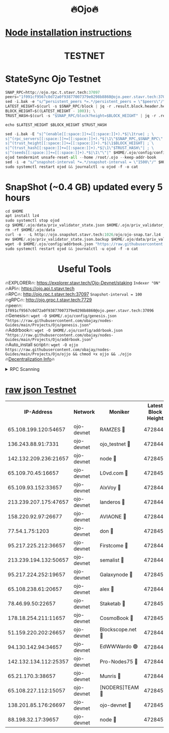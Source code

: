 <h1 align="center"> 🔥Ojo🔥</h1>

[Node installation instructions](https://github.com/obajay/nodes-Guides/tree/main/Projects/Ojo)
=

<h1 align="center"> TESTNET</h1>

# StateSync Ojo Testnet
```python
SNAP_RPC=http://ojo.rpc.t.stavr.tech:37097
peers="1f091cf9567c0d72a0f93877007379e0298b8860@ojo.peer.stavr.tech:37096"
sed -i.bak -e "s/^persistent_peers *=.*/persistent_peers = \"$peers\"/" $HOME/.ojo/config/config.toml
LATEST_HEIGHT=$(curl -s $SNAP_RPC/block | jq -r .result.block.header.height); \
BLOCK_HEIGHT=$((LATEST_HEIGHT - 100)); \
TRUST_HASH=$(curl -s "$SNAP_RPC/block?height=$BLOCK_HEIGHT" | jq -r .result.block_id.hash)

echo $LATEST_HEIGHT $BLOCK_HEIGHT $TRUST_HASH

sed -i.bak -E "s|^(enable[[:space:]]+=[[:space:]]+).*$|\1true| ; \
s|^(rpc_servers[[:space:]]+=[[:space:]]+).*$|\1\"$SNAP_RPC,$SNAP_RPC\"| ; \
s|^(trust_height[[:space:]]+=[[:space:]]+).*$|\1$BLOCK_HEIGHT| ; \
s|^(trust_hash[[:space:]]+=[[:space:]]+).*$|\1\"$TRUST_HASH\"| ; \
s|^(seeds[[:space:]]+=[[:space:]]+).*$|\1\"\"|" $HOME/.ojo/config/config.toml
ojod tendermint unsafe-reset-all --home /root/.ojo --keep-addr-book
sed -i -e "s/^snapshot-interval *=.*/snapshot-interval = \"1500\"/" $HOME/.ojo/config/app.toml
sudo systemctl restart ojod && journalctl -u ojod -f -o cat
```
# SnapShot (~0.4 GB) updated every 5 hours
```python
cd $HOME
apt install lz4
sudo systemctl stop ojod
cp $HOME/.ojo/data/priv_validator_state.json $HOME/.ojo/priv_validator_state.json.backup
rm -rf $HOME/.ojo/data
curl -o - -L http://ojo.snapshot.stavr.tech:1026/ojo/ojo-snap.tar.lz4 | lz4 -c -d - | tar -x -C $HOME/.ojo --strip-components 2
mv $HOME/.ojo/priv_validator_state.json.backup $HOME/.ojo/data/priv_validator_state.json
wget -O $HOME/.ojo/config/addrbook.json "https://raw.githubusercontent.com/obajay/nodes-Guides/main/Projects/Ojo/addrbook.json"
sudo systemctl restart ojod && journalctl -u ojod -f -o cat
```
 <h1 align="center"> Useful Tools</h1>

🔥EXPLORER🔥:        https://explorer.stavr.tech/Ojo-Devnet/staking        `Indexer "ON"` \
🔥API🔥:                     https://ojo.api.t.stavr.tech \
🔥RPC🔥:                    http://ojo.rpc.t.stavr.tech:37097              `Snapshot-interval = 100` \
🔥gRPC🔥:                  http://ojo.grpc.t.stavr.tech:7729 \
🔥peer🔥:                   `1f091cf9567c0d72a0f93877007379e0298b8860@ojo.peer.stavr.tech:37096` \
🔥Genesis🔥:    ```wget -O $HOME/.ojo/config/genesis.json "https://raw.githubusercontent.com/obajay/nodes-Guides/main/Projects/Ojo/genesis.json"``` \
🔥Addrbook🔥:    ```wget -O $HOME/.ojo/config/addrbook.json "https://raw.githubusercontent.com/obajay/nodes-Guides/main/Projects/Ojo/addrbook.json"``` \
🔥Auto_install script🔥: ```wget -O ojjo https://raw.githubusercontent.com/obajay/nodes-Guides/main/Projects/Ojo/ojjo && chmod +x ojjo && ./ojjo``` \
🔥[Decentralization Info](https://github.com/obajay/StateSync-snapshots/tree/main/Projects/Ojo/Decentralization)🔥



<details>
<summary>RPC Scanning</summary>

<h2 align="center"> We scan nodes in real time every 4 hours. And we provide the final result of RPC endpoints.
We cannot influence the operation of these nodes in any way. </h2>


```python
If Voting Power is higher than 0 --> then the Node is a validator of the network and may be subject to attack and be a potential threat to the chain.
```
```python
We marked such validators with a red symbol
```

</details>

[raw json Testnet](https://rpc-check.ojot.stavr.tech/ojot/rpc-ojot-result.json)
=


<table><tr><th>IP-Address</th><th>Network</th><th>Moniker</th><th>Latest Block Height</th><th>Earliest Block Height</th><th>Catching Up</th><th>Tx Index</th><th>Voting Power</th><th>Scan Time</th></tr><tr><td>65.108.199.120:54657</td><td>ojo-devnet</td><td>RAMZES 🔴</td><td>4728446</td><td>306156</td><td>False</td><td>on</td><td>15420</td><td>2023-12-30T08:24:00.931180334UTC</td></tr><tr><td>136.243.88.91:7331</td><td>ojo-devnet</td><td>ojo_testnet 🔴</td><td>4728447</td><td>308845</td><td>False</td><td>on</td><td>1000</td><td>2023-12-30T08:24:06.891481027UTC</td></tr><tr><td>142.132.209.236:21657</td><td>ojo-devnet</td><td>node 🔴</td><td>4728450</td><td>350001</td><td>False</td><td>on</td><td>1999</td><td>2023-12-30T08:24:22.871953915UTC</td></tr><tr><td>65.109.70.45:16657</td><td>ojo-devnet</td><td>L0vd.com 🔴</td><td>4728451</td><td>695918</td><td>False</td><td>off</td><td>998</td><td>2023-12-30T08:24:33.708894792UTC</td></tr><tr><td>65.109.93.152:33657</td><td>ojo-devnet</td><td>AlxVoy 🔴</td><td>4728449</td><td>2319801</td><td>False</td><td>on</td><td>4536782</td><td>2023-12-30T08:24:22.622241909UTC</td></tr><tr><td>213.239.207.175:47657</td><td>ojo-devnet</td><td>landeros 🔴</td><td>4728449</td><td>2714001</td><td>False</td><td>off</td><td>11083</td><td>2023-12-30T08:24:17.871547078UTC</td></tr><tr><td>158.220.92.97:26677</td><td>ojo-devnet</td><td>AVIAONE 🔴</td><td>4728449</td><td>2754001</td><td>False</td><td>on</td><td>13867</td><td>2023-12-30T08:24:17.562856562UTC</td></tr><tr><td>77.54.1.75:1203</td><td>ojo-devnet</td><td>don 🔴</td><td>4728450</td><td>2906401</td><td>False</td><td>on</td><td>10</td><td>2023-12-30T08:24:25.665003809UTC</td></tr><tr><td>95.217.225.212:36657</td><td>ojo-devnet</td><td>Firstcome 🔴</td><td>4728447</td><td>2985946</td><td>False</td><td>on</td><td>13566</td><td>2023-12-30T08:24:06.631397059UTC</td></tr><tr><td>213.239.194.132:50657</td><td>ojo-devnet</td><td>semalist 🔴</td><td>4728446</td><td>3223522</td><td>False</td><td>on</td><td>19037</td><td>2023-12-30T08:24:01.177676903UTC</td></tr><tr><td>95.217.224.252:19657</td><td>ojo-devnet</td><td>Galaxynode 🔴</td><td>4728451</td><td>3685492</td><td>False</td><td>on</td><td>11888</td><td>2023-12-30T08:24:30.645172199UTC</td></tr><tr><td>65.108.238.61:20657</td><td>ojo-devnet</td><td>alex 🔴</td><td>4728446</td><td>4158001</td><td>False</td><td>on</td><td>11359</td><td>2023-12-30T08:24:00.584988460UTC</td></tr><tr><td>78.46.99.50:22657</td><td>ojo-devnet</td><td>Staketab 🔴</td><td>4728451</td><td>4254801</td><td>False</td><td>on</td><td>1276</td><td>2023-12-30T08:24:33.956749998UTC</td></tr><tr><td>178.18.254.211:11657</td><td>ojo-devnet</td><td>CosmoBook 🔴</td><td>4728450</td><td>4392001</td><td>False</td><td>off</td><td>1057</td><td>2023-12-30T08:24:25.205943272UTC</td></tr><tr><td>51.159.220.202:26657</td><td>ojo-devnet</td><td>Blockscope.net 🔴</td><td>4728446</td><td>4425001</td><td>False</td><td>on</td><td>981</td><td>2023-12-30T08:24:00.255698910UTC</td></tr><tr><td>94.130.142.94:34657</td><td>ojo-devnet</td><td>EdWWWardo 🟢</td><td>4728449</td><td>4438946</td><td>False</td><td>on</td><td>0</td><td>2023-12-30T08:24:20.241524477UTC</td></tr><tr><td>142.132.134.112:25357</td><td>ojo-devnet</td><td>Pro-Nodes75 🔴</td><td>4728446</td><td>4628446</td><td>False</td><td>on</td><td>24651</td><td>2023-12-30T08:24:03.772683676UTC</td></tr><tr><td>65.21.170.3:38657</td><td>ojo-devnet</td><td>Munris 🔴</td><td>4728447</td><td>4628447</td><td>False</td><td>off</td><td>20123</td><td>2023-12-30T08:24:06.239773929UTC</td></tr><tr><td>65.108.227.112:15057</td><td>ojo-devnet</td><td>[NODERS]TEAM 🔴</td><td>4728451</td><td>4628451</td><td>False</td><td>off</td><td>9999</td><td>2023-12-30T08:24:30.973068278UTC</td></tr><tr><td>138.201.85.176:26697</td><td>ojo-devnet</td><td>ojo-devnet 🔴</td><td>4728451</td><td>4628451</td><td>False</td><td>on</td><td>1000024000</td><td>2023-12-30T08:24:33.327314308UTC</td></tr><tr><td>88.198.32.17:39657</td><td>ojo-devnet</td><td>node 🔴</td><td>4728450</td><td>4710001</td><td>False</td><td>on</td><td>81021</td><td>2023-12-30T08:24:25.912916713UTC</td></tr></table>
